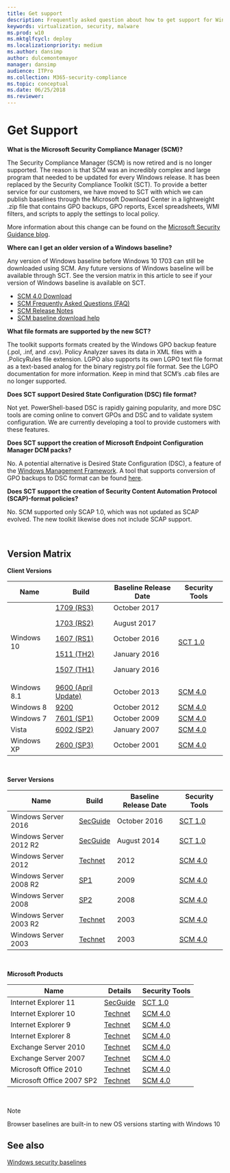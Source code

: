 ```yaml
---
title: Get support
description: Frequently asked question about how to get support for Windows baselines, the Security Compliance Toolkit (SCT), and related topics in your organization.
keywords: virtualization, security, malware
ms.prod: w10
ms.mktglfcycl: deploy
ms.localizationpriority: medium
ms.author: dansimp
author: dulcemontemayor
manager: dansimp
audience: ITPro
ms.collection: M365-security-compliance
ms.topic: conceptual
ms.date: 06/25/2018
ms.reviewer:
---
```


# Get Support

**What is the Microsoft Security Compliance Manager (SCM)?**

The Security Compliance Manager (SCM) is now retired and is no longer supported. The reason is that SCM was an incredibly complex and large program that needed to be updated for every Windows release. It has been replaced by the Security Compliance Toolkit (SCT). To provide a better service for our customers, we have moved to SCT with which we can publish baselines through the Microsoft Download Center in a lightweight .zip file that contains GPO backups, GPO reports, Excel spreadsheets, WMI filters, and scripts to apply the settings to local policy.

More information about this change can be found on the [Microsoft Security Guidance blog](https://blogs.technet.microsoft.com/secguide/2017/06/15/security-compliance-manager-scm-retired-new-tools-and-procedures/).

**Where can I get an older version of a Windows baseline?**

Any version of Windows baseline before Windows 10 1703 can still be downloaded using SCM. Any future versions of Windows baseline will be available through SCT. See the version matrix in this article to see if your version of Windows baseline is available on SCT.

-   [SCM 4.0 Download](https://technet.microsoft.com/solutionaccelerators/cc835245.aspx)
-   [SCM Frequently Asked Questions (FAQ)](https://social.technet.microsoft.com/wiki/contents/articles/1836.microsoft-security-compliance-manager-scm-frequently-asked-questions-faq.aspx)
-   [SCM Release Notes](https://social.technet.microsoft.com/wiki/contents/articles/1864.microsoft-security-compliance-manager-scm-release-notes.aspx)
-   [SCM baseline download help](https://social.technet.microsoft.com/wiki/contents/articles/1865.microsoft-security-compliance-manager-scm-baseline-download-help.aspx)

**What file formats are supported by the new SCT?**

The toolkit supports formats created by the Windows GPO backup feature (.pol, .inf, and .csv). Policy Analyzer saves its data in XML files with a .PolicyRules file extension. LGPO also supports its own LGPO text file format as a text-based analog for the binary registry.pol file format. See the LGPO documentation for more information. Keep in mind that SCM’s .cab files are no longer supported.

**Does SCT support Desired State Configuration (DSC) file format?**

Not yet. PowerShell-based DSC is rapidly gaining popularity, and more DSC tools are coming online to convert GPOs and DSC and to validate system configuration. We are currently developing a tool to provide customers with these features.

**Does SCT support the creation of Microsoft Endpoint Configuration Manager DCM packs?**

No. A potential alternative is Desired State Configuration (DSC), a feature of the [Windows Management Framework](https://www.microsoft.com/download/details.aspx?id=40855). A tool that supports conversion of GPO backups to DSC format can be found [here](https://github.com/Microsoft/BaselineManagement).

**Does SCT support the creation of Security Content Automation Protocol (SCAP)-format policies?**

No. SCM supported only SCAP 1.0, which was not updated as SCAP evolved. The new toolkit likewise does not include SCAP support.

<br />

## Version Matrix

**Client Versions**

| Name | Build | Baseline Release Date | Security Tools |
|---|---|---|---|
|Windows 10 | [1709 (RS3)](https://blogs.technet.microsoft.com/secguide/2017/09/27/security-baseline-for-windows-10-fall-creators-update-v1709-draft/) <p> [1703 (RS2)](https://blogs.technet.microsoft.com/secguide/2017/08/30/security-baseline-for-windows-10-creators-update-v1703-final/) <p>[1607 (RS1)](https://blogs.technet.microsoft.com/secguide/2016/10/17/security-baseline-for-windows-10-v1607-anniversary-edition-and-windows-server-2016/) <p>[1511 (TH2)](https://blogs.technet.microsoft.com/secguide/2016/01/22/security-baseline-for-windows-10-v1511-threshold-2-final/) <p>[1507 (TH1)](https://blogs.technet.microsoft.com/secguide/2016/01/22/security-baseline-for-windows-10-v1507-build-10240-th1-ltsb-update/)| October 2017 <p>August 2017 <p>October 2016 <p>January 2016<p> January 2016 |[SCT 1.0](https://www.microsoft.com/download/details.aspx?id=55319) |
Windows 8.1 |[9600 (April Update)](https://blogs.technet.microsoft.com/secguide/2014/08/13/security-baselines-for-windows-8-1-windows-server-2012-r2-and-internet-explorer-11-final/)| October 2013| [SCM 4.0](https://technet.microsoft.com/solutionaccelerators/cc835245.aspx) |
Windows 8 |[9200](https://technet.microsoft.com/library/jj916413.aspx) |October 2012| [SCM 4.0](https://technet.microsoft.com/solutionaccelerators/cc835245.aspx)|
Windows 7 |[7601 (SP1)](https://technet.microsoft.com/library/ee712767.aspx)| October 2009| [SCM 4.0](https://technet.microsoft.com/solutionaccelerators/cc835245.aspx) |
| Vista |[6002 (SP2)](https://technet.microsoft.com/library/dd450978.aspx)| January 2007| [SCM 4.0](https://technet.microsoft.com/solutionaccelerators/cc835245.aspx) |
| Windows XP |[2600 (SP3)](https://technet.microsoft.com/library/cc163061.aspx)| October 2001| [SCM 4.0](https://technet.microsoft.com/solutionaccelerators/cc835245.aspx)|

<br />

**Server Versions**

| Name | Build | Baseline Release Date | Security Tools |
|---|---|---|---|
|Windows Server 2016 | [SecGuide](https://blogs.technet.microsoft.com/secguide/2016/10/17/security-baseline-for-windows-10-v1607-anniversary-edition-and-windows-server-2016/) |October 2016 |[SCT 1.0](https://www.microsoft.com/download/details.aspx?id=55319) |
|Windows Server 2012 R2|[SecGuide](https://blogs.technet.microsoft.com/secguide/2016/10/17/security-baseline-for-windows-10-v1607-anniversary-edition-and-windows-server-2016/)|August 2014 | [SCT 1.0](https://www.microsoft.com/download/details.aspx?id=55319)|
|Windows Server 2012|[Technet](https://technet.microsoft.com/library/jj898542.aspx) |2012| [SCM 4.0](https://technet.microsoft.com/solutionaccelerators/cc835245.aspx) |
Windows Server 2008 R2 |[SP1](https://technet.microsoft.com/library/gg236605.aspx)|2009 | [SCM 4.0](https://technet.microsoft.com/solutionaccelerators/cc835245.aspx) |
| Windows Server 2008 |[SP2](https://technet.microsoft.com/library/cc514539.aspx)| 2008 | [SCM 4.0](https://technet.microsoft.com/solutionaccelerators/cc835245.aspx) |
|Windows Server 2003 R2|[Technet](https://technet.microsoft.com/library/cc163140.aspx)| 2003 | [SCM 4.0](https://technet.microsoft.com/solutionaccelerators/cc835245.aspx)|
|Windows Server 2003|[Technet](https://technet.microsoft.com/library/cc163140.aspx)|2003|[SCM 4.0](https://technet.microsoft.com/solutionaccelerators/cc835245.aspx)|

<br />

**Microsoft Products**


|           Name            |                                                                            Details                                                                            |                               Security Tools                                |
|---------------------------|---------------------------------------------------------------------------------------------------------------------------------------------------------------|-----------------------------------------------------------------------------|
|   Internet Explorer 11    | [SecGuide](https://blogs.technet.microsoft.com/secguide/2014/08/13/security-baselines-for-windows-8-1-windows-server-2012-r2-and-internet-explorer-11-final/) |     [SCT 1.0](https://www.microsoft.com/download/details.aspx?id=55319)     |
|   Internet Explorer 10    |                                                [Technet](https://technet.microsoft.com/library/jj898540.aspx)                                                 | [SCM 4.0](https://technet.microsoft.com/solutionaccelerators/cc835245.aspx) |
|    Internet Explorer 9    |                                                [Technet](https://technet.microsoft.com/library/hh539027.aspx)                                                 | [SCM 4.0](https://technet.microsoft.com/solutionaccelerators/cc835245.aspx) |
|    Internet Explorer 8    |                                                [Technet](https://technet.microsoft.com/library/ee712766.aspx)                                                 | [SCM 4.0](https://technet.microsoft.com/solutionaccelerators/cc835245.aspx) |
|   Exchange Server 2010    |                                                [Technet](https://technet.microsoft.com/library/hh913521.aspx)                                                 | [SCM 4.0](https://technet.microsoft.com/solutionaccelerators/cc835245.aspx) |
|   Exchange Server 2007    |                                                [Technet](https://technet.microsoft.com/library/hh913520.aspx)                                                 | [SCM 4.0](https://technet.microsoft.com/solutionaccelerators/cc835245.aspx) |
|   Microsoft Office 2010   |                                                [Technet](https://technet.microsoft.com/library/gg288965.aspx)                                                 | [SCM 4.0](https://technet.microsoft.com/solutionaccelerators/cc835245.aspx) |
| Microsoft Office 2007 SP2 |                                                [Technet](https://technet.microsoft.com/library/cc500475.aspx)                                                 | [SCM 4.0](https://technet.microsoft.com/solutionaccelerators/cc835245.aspx) |

<br />

> [!NOTE]
> Browser baselines are built-in to new OS versions starting with Windows 10

## See also

[Windows security baselines](windows-security-baselines.md)
